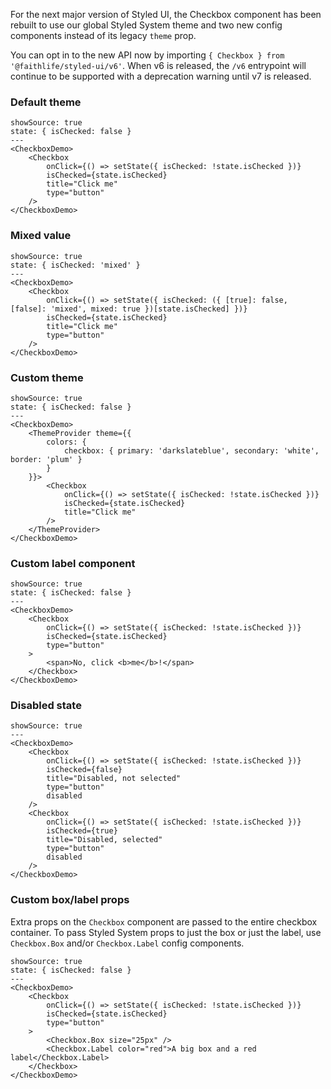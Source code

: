 For the next major version of Styled UI, the Checkbox component has been rebuilt to use our global Styled System theme and two new config components instead of its legacy `theme` prop.

You can opt in to the new API now by importing `{ Checkbox } from '@faithlife/styled-ui/v6'`. When v6 is released, the `/v6` entrypoint will continue to be supported with a deprecation warning until v7 is released.

### Default theme

```react
showSource: true
state: { isChecked: false }
---
<CheckboxDemo>
	<Checkbox
		onClick={() => setState({ isChecked: !state.isChecked })}
		isChecked={state.isChecked}
		title="Click me"
		type="button"
	/>
</CheckboxDemo>
```

### Mixed value

```react
showSource: true
state: { isChecked: 'mixed' }
---
<CheckboxDemo>
	<Checkbox
		onClick={() => setState({ isChecked: ({ [true]: false, [false]: 'mixed', mixed: true })[state.isChecked] })}
		isChecked={state.isChecked}
		title="Click me"
		type="button"
	/>
</CheckboxDemo>
```

### Custom theme

```react
showSource: true
state: { isChecked: false }
---
<CheckboxDemo>
	<ThemeProvider theme={{
		colors: {
			checkbox: { primary: 'darkslateblue', secondary: 'white', border: 'plum' }
		}
	}}>
		<Checkbox
			onClick={() => setState({ isChecked: !state.isChecked })}
			isChecked={state.isChecked}
			title="Click me"
		/>
	</ThemeProvider>
</CheckboxDemo>
```

### Custom label component

```react
showSource: true
state: { isChecked: false }
---
<CheckboxDemo>
	<Checkbox
		onClick={() => setState({ isChecked: !state.isChecked })}
		isChecked={state.isChecked}
		type="button"
	>
		<span>No, click <b>me</b>!</span>
	</Checkbox>
</CheckboxDemo>
```

### Disabled state

```react
showSource: true
---
<CheckboxDemo>
	<Checkbox
		onClick={() => setState({ isChecked: !state.isChecked })}
		isChecked={false}
		title="Disabled, not selected"
		type="button"
		disabled
	/>
	<Checkbox
		onClick={() => setState({ isChecked: !state.isChecked })}
		isChecked={true}
		title="Disabled, selected"
		type="button"
		disabled
	/>
</CheckboxDemo>
```

### Custom box/label props

Extra props on the `Checkbox` component are passed to the entire checkbox container. To pass Styled System props to just the box or just the label, use `Checkbox.Box` and/or `Checkbox.Label` config components.

```react
showSource: true
state: { isChecked: false }
---
<CheckboxDemo>
	<Checkbox
		onClick={() => setState({ isChecked: !state.isChecked })}
		isChecked={state.isChecked}
		type="button"
	>
		<Checkbox.Box size="25px" />
		<Checkbox.Label color="red">A big box and a red label</Checkbox.Label>
	</Checkbox>
</CheckboxDemo>
```
